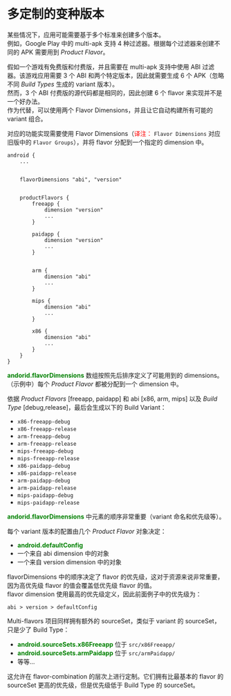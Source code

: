 # 多定制的变种版本

某些情况下，应用可能需要基于多个标准来创建多个版本。  
例如，Google Play 中的 multi-apk 支持 4 种过滤器。根据每个过滤器来创建不同的 APK 需要用到 *Product Flavor*。

假如一个游戏有免费版和付费版，并且需要在 multi-apk 支持中使用 ABI 过滤器。该游戏应用需要 3 个 ABI 和两个特定版本，因此就需要生成 6 个 APK（忽略不同 *Build Types* 生成的 variant 版本）。  
然而，3 个 ABI 付费版的源代码都是相同的，因此创建 6 个 flavor 来实现并不是一个好办法。  
作为代替，可以使用两个 Flavor Dimensions，并且让它自动构建所有可能的 variant 组合。

对应的功能实现需要使用 Flavor Dimensions（<font color='red'>译注：</font> `Flavor Dimensions` 对应旧版中的 `Flavor Groups`），并将 flavor 分配到一个指定的 dimension 中。

``` Grovvy
android {
    ...


    flavorDimensions "abi", "version"


    productFlavors {
        freeapp {
            dimension "version"
            ...
        }

        paidapp {
            dimension "version"
            ...
        }


        arm {
            dimension "abi"
            ...
        }

        mips {
            dimension "abi"
            ...
        }

        x86 {
            dimension "abi"
            ...
        }
    }
}
```

**<font color='green'>andorid.flavorDimensions</font>** 数组按照先后排序定义了可能用到的 dimensions。（示例中）每个 *Product Flavor* 都被分配到一个 dimension 中。

依据 *Product Flavors* [freeapp, paidapp] 和 abi [x86, arm, mips] 以及 *Build Type* [debug,release]，最后会生成以下的 Build Variant：

* `x86-freeapp-debug`
* `x86-freeapp-release`
* `arm-freeapp-debug`
* `arm-freeapp-release`
* `mips-freeapp-debug`
* `mips-freeapp-release`
* `x86-paidapp-debug`
* `x86-paidapp-release`
* `arm-paidapp-debug`
* `arm-paidapp-release`
* `mips-paidapp-debug`
* `mips-paidapp-release`

**<font color='green'>andorid.flavorDimensions</font>** 中元素的顺序非常重要（variant 命名和优先级等）。

每个 variant 版本的配置由几个 *Product Flavor* 对象决定：

* **<font color='green'>android.defaultConfig</font>**
* 一个来自 abi dimension 中的对象
* 一个来自 version dimension 中的对象

flavorDimensions 中的顺序决定了 flavor 的优先级，这对于资源来说非常重要，因为高优先级 flavor 的值会覆盖低优先级 flavor 的值。  
flavor dimension 使用最高的优先级定义，因此前面例子中的优先级为：

    abi > version > defaultConfig

Multi-flavors 项目同样拥有额外的 sourceSet，类似于 variant 的 sourceSet，只是少了 Build Type：

* **<font color='green'>android.sourceSets.x86Freeapp</font>**
位于 `src/x86Freeapp/`
* **<font color='green'>android.sourceSets.armPaidapp</font>**
位于 `src/armPaidapp/`
* 等等...

这允许在 flavor-combination 的层次上进行定制。它们拥有比最基本的 flavor 的 sourceSet 更高的优先级，但是优先级低于 Build Type 的 sourceSet。